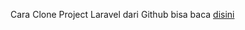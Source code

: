 Cara Clone Project Laravel dari Github bisa baca  <a href="https://medium.com/angkringan/cara-clone-project-laravel-dari-git-bb2dd403dde3">disini</a>
